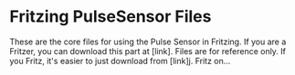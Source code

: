 # Fritzing PulseSensor Files
These are the core files for using the Pulse Sensor in Fritzing. If you are a Fritzer, you can download this part at [link]. Files are for reference only. If you Fritz, it's easier to just download from [link]j. Fritz on...

